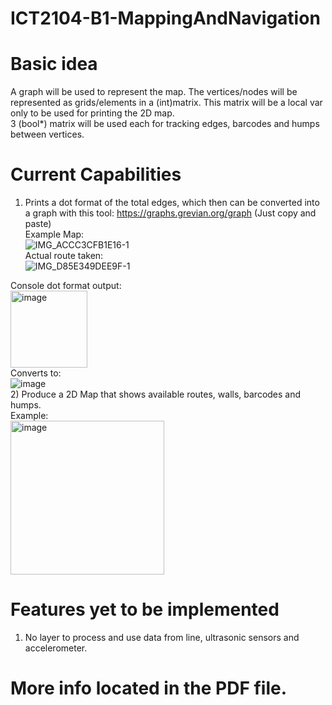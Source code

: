 # ICT2104-B1-MappingAndNavigation

# Basic idea
A graph will be used to represent the map. The vertices/nodes will be represented as grids/elements in a (int)matrix. This matrix will be a local var only to be used for printing the 2D map.<br>
3 (bool*) matrix will be used each for tracking edges, barcodes and humps between vertices.<br>

# Current Capabilities
1) Prints a dot format of the total edges, which then can be converted into a graph with this tool: https://graphs.grevian.org/graph (Just copy and paste)<br>
Example Map:<br>
![IMG_ACCC3CFB1E16-1](https://user-images.githubusercontent.com/93698724/197352395-e59d304e-b46f-4f74-bf84-848a1aad0a2f.jpeg)<br>
Actual route taken:<br>
![IMG_D85E349DEE9F-1](https://user-images.githubusercontent.com/93698724/197353050-98decfc6-0c57-4639-8771-9aeafd02326b.jpeg)<br>

Console dot format output:<br>
<img width="123" alt="image" src="https://user-images.githubusercontent.com/93698724/197350751-34018022-9ae7-409d-9663-726affc9624d.png"><br>
Converts to:<br>
![image](https://user-images.githubusercontent.com/93698724/197350318-d0758162-660f-4b9d-8ea0-16ab3db19f8e.png)<br>
2) Produce a 2D Map that shows available routes, walls, barcodes and humps.<br>
Example:<br>
<img width="246" alt="image" src="https://user-images.githubusercontent.com/93698724/197350332-001c16e8-2ee0-4604-ac2d-a1e74d3f4042.png"><br>
# Features yet to be implemented
1) No layer to process and use data from line, ultrasonic sensors and accelerometer.


# More info located in the PDF file.
